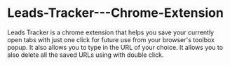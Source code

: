 # Leads-Tracker---Chrome-Extension
Leads Tracker is a chrome extension that helps you save your currently open tabs with just one click for future use from your browser's toolbox popup. It also allows you to type in the URL of your choice. It allows you to also delete all the saved URLs using with double click.
